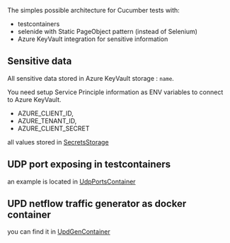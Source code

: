 The simples possible architecture for Cucumber tests with:

- testcontainers
- selenide with Static PageObject pattern (instead of Selenium)
- Azure KeyVault integration for sensitive information

## Sensitive data

All sensitive data stored in Azure KeyVault storage : `name`.

You need setup Service Principle information as ENV variables to connect
to Azure KeyVault.

- AZURE_CLIENT_ID,
- AZURE_TENANT_ID,
- AZURE_CLIENT_SECRET

all values stored in [SecretsStorage](src/test/java/org/bahka/cucumbertemplate/keyvalue/SecretsStorage.java)

## UDP port exposing in testcontainers

an example is located
in [UdpPortsContainer](src/test/java/org/bahka/cucumbertemplate/testcontainers/UdpPortsContainer.java)

## UPD netflow traffic generator as docker container

you can find it in [UpdGenContainer](src/test/java/org/bahka/cucumbertemplate/testcontainers/UpdGenContainer.java)
